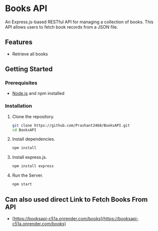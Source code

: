 # Books API

An Express.js-based RESTful API for managing a collection of books. This API allows users to fetch book records from a JSON file.

## Features

- Retrieve all books


## Getting Started

### Prerequisites

- [Node.js](https://nodejs.org/) and npm installed

### Installation

1. Clone the repository.

   ```bash   
   git clone https://github.com/Prashant2468/BooksAPI.git
   cd BooksAPI
   
3. Install dependencies.

    ```bash
   npm install

2. Install express.js.

    ```bash
    npm install express

4. Run the Server.
    ```bash
    npm start


## Can also used direct Link to Fetch Books From API

  - [https://booksapi-c51a.onrender.com/books](https://booksapi-c51a.onrender.com/books)

